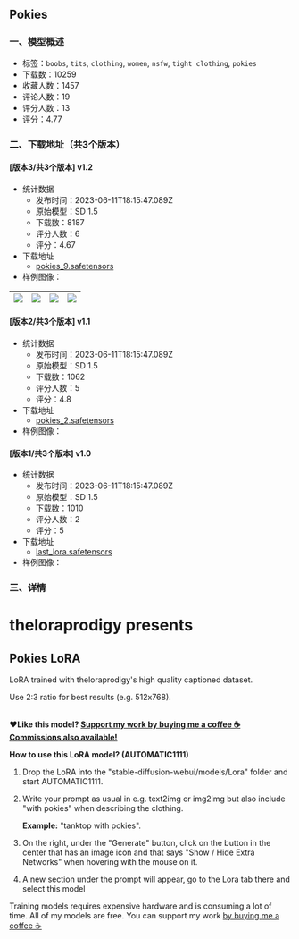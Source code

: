 ## Pokies
### 一、模型概述

- 标签：`boobs`, `tits`, `clothing`, `women`, `nsfw`, `tight clothing`, `pokies`
- 下载数：10259
- 收藏人数：1457
- 评论人数：19
- 评分人数：13
- 评分：4.77

### 二、下载地址（共3个版本）

#### [版本3/共3个版本] v1.2

- 统计数据
  - 发布时间：2023-06-11T18:15:47.089Z
  - 原始模型：SD 1.5
  - 下载数：8187
  - 评分人数：6
  - 评分：4.67
- 下载地址
  - [pokies_9.safetensors](https://civitai.com/api/download/models/32066)
- 样例图像：

| <img src="https://image.civitai.com/xG1nkqKTMzGDvpLrqFT7WA/33c4c328-194a-4dd9-465c-c381f92e5200/width=450/364866.jpeg" /> | <img src="https://image.civitai.com/xG1nkqKTMzGDvpLrqFT7WA/1ed0e30a-b533-46d8-da02-6e6171d03e00/width=450/364865.jpeg" /> | <img src="https://image.civitai.com/xG1nkqKTMzGDvpLrqFT7WA/f7431c28-4457-4d59-f9f1-4cd5f4890900/width=450/364863.jpeg" /> | <img src="https://image.civitai.com/xG1nkqKTMzGDvpLrqFT7WA/53adb7ea-2574-47e4-de28-839a935eee00/width=450/364862.jpeg" /> |
| ---- | ---- | ---- | ---- |

#### [版本2/共3个版本] v1.1

- 统计数据
  - 发布时间：2023-06-11T18:15:47.089Z
  - 原始模型：SD 1.5
  - 下载数：1062
  - 评分人数：5
  - 评分：4.8
- 下载地址
  - [pokies_2.safetensors](https://civitai.com/api/download/models/31499)
- 样例图像：
#### [版本1/共3个版本] v1.0

- 统计数据
  - 发布时间：2023-06-11T18:15:47.089Z
  - 原始模型：SD 1.5
  - 下载数：1010
  - 评分人数：2
  - 评分：5
- 下载地址
  - [last_lora.safetensors](https://civitai.com/api/download/models/30258)
- 样例图像：

### 三、详情
<h1 id="theloraprodigy-presents">theloraprodigy presents</h1><h2 id="pokies-lora">Pokies LoRA</h2><p></p><p>LoRA trained with theloraprodigy's high quality captioned dataset.</p><p>Use 2:3 ratio for best results (e.g. 512x768).</p><p><br />❤️<strong>Like this model? </strong><a target="_blank" rel="ugc" href="https://www.buymeacoffee.com/theloraprodigy"><strong>Support my work by buying me a coffee ☕ </strong></a><br /><a target="_blank" rel="ugc" href="https://www.buymeacoffee.com/theloraprodigy/commissions"><strong>Commissions also available!</strong></a><br /></p><p><strong>How to use this LoRA model? (AUTOMATIC1111)</strong></p><ol><li><p>Drop the LoRA into the "stable-diffusion-webui/models/Lora" folder and start AUTOMATIC1111.</p><p></p></li><li><p>Write your prompt as usual in e.g. text2img or img2img but also include "with pokies" when describing the clothing.</p><p><strong>Example:</strong> "tanktop with pokies".</p><p></p></li><li><p>On the right, under the "Generate" button, click on the button in the center that has an image icon and that says "Show / Hide Extra Networks" when hovering with the mouse on it.</p><p></p></li><li><p>A new section under the prompt will appear, go to the Lora tab there and select this model</p></li></ol><p></p><p>Training models requires expensive hardware and is consuming a lot of time. All of my models are free. You can support my work <a target="_blank" rel="ugc" href="https://www.buymeacoffee.com/theloraprodigy">by buying me a coffee ☕</a></p>